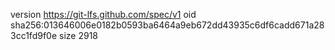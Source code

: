 version https://git-lfs.github.com/spec/v1
oid sha256:013646006e0182b0593ba6464a9eb672dd43935c6df6cadd671a283cc1fd9f0e
size 2918
